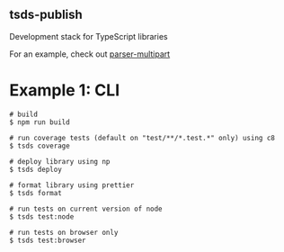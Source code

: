 ## tsds-publish

Development stack for TypeScript libraries

For an example, check out [parser-multipart](https://github.com/kmalakoff/parser-multipart)

# Example 1: CLI

```
# build
$ npm run build

# run coverage tests (default on "test/**/*.test.*" only) using c8
$ tsds coverage

# deploy library using np
$ tsds deploy

# format library using prettier
$ tsds format

# run tests on current version of node
$ tsds test:node

# run tests on browser only
$ tsds test:browser
```
